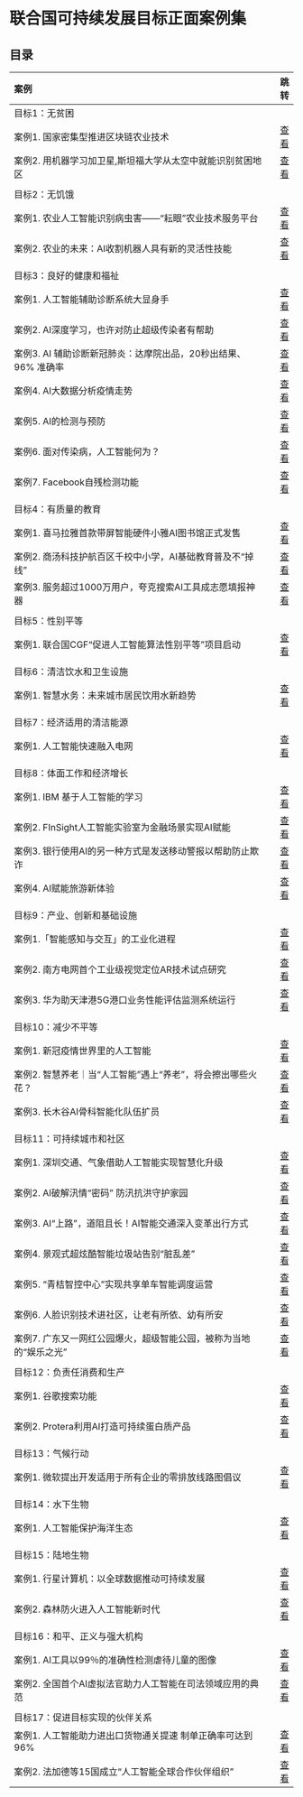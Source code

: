 # 联合国可持续发展目标正面案例集

## 目录

| 案例 | 跳转 | 
| :-----| ----: | 
| 目标1：无贫困 |  | 
| 案例1. 国家密集型推进区块链农业技术 | [查看]() | 
| 案例2. 用机器学习加卫星,斯坦福大学从太空中就能识别贫困地区 | [查看]() | 
|  |  | 
| 目标2：无饥饿 |  | 
| 案例1. 农业人工智能识别病虫害——“耘眼”农业技术服务平台 | [查看]() | 
| 案例2. 农业的未来：AI收割机器人具有新的灵活性技能 | [查看]() | 
|  |  | 
| 目标3：良好的健康和福祉|  | 
| 案例1. 人工智能辅助诊断系统大显身手 | [查看]() | 
| 案例2. AI深度学习，也许对防止超级传染者有帮助 | [查看]() | 
| 案例3. AI 辅助诊断新冠肺炎：达摩院出品，20秒出结果、96% 准确率 | [查看]() | 
| 案例4. AI大数据分析疫情走势 | [查看]() | 
| 案例5. AI的检测与预防 | [查看]() | 
| 案例6. 面对传染病，人工智能何为？ | [查看]() | 
| 案例7. Facebook自残检测功能 | [查看]() | 
|  |  | 
| 目标4：有质量的教育|  | 
| 案例1. 喜马拉雅首款带屏智能硬件小雅AI图书馆正式发售 | [查看]() | 
| 案例2. 商汤科技护航百区千校中小学，AI基础教育普及不“掉线” | [查看]() | 
| 案例3. 服务超过1000万用户，夸克搜索AI工具成志愿填报神器 | [查看]() | 
|  |  | 
| 目标5：性别平等|  | 
| 案例1. 联合国CGF“促进人工智能算法性别平等”项目启动 | [查看]() | 
|  |  | 
| 目标6：清洁饮水和卫生设施|  | 
| 案例1. 智慧水务：未来城市居民饮用水新趋势 | [查看]() | 
|  |  | 
| 目标7：经济适用的清洁能源|  | 
| 案例1. 人工智能快速融入电网 | [查看]() | 
|  |  | 
| 目标8：体面工作和经济增长|  | 
| 案例1. IBM 基于人工智能的学习| [查看]() | 
| 案例2. FInSight人工智能实验室为金融场景实现AI赋能| [查看]() | 
| 案例3. 银行使用AI的另一种方式是发送移动警报以帮助防止欺诈| [查看]() | 
| 案例4. AI赋能旅游新体验| [查看]() | 
|  |  | 
| 目标9：产业、创新和基础设施|  | 
| 案例1.「智能感知与交互」的工业化进程| [查看]() | 
| 案例2. 南方电网首个工业级视觉定位AR技术试点研究| [查看]() | 
| 案例3. 华为助天津港5G港口业务性能评估监测系统运行| [查看]() | 
|  |  | 
| 目标10：减少不平等|  | 
| 案例1. 新冠疫情世界里的人工智能| [查看]() | 
| 案例2. 智慧养老｜当“人工智能”遇上“养老”，将会擦出哪些火花？| [查看]() | 
| 案例3. 长木谷AI骨科智能化队伍扩员| [查看]() | 
|  |  | 
| 目标11：可持续城市和社区|  | 
| 案例1. 深圳交通、气象借助人工智能实现智慧化升级 | [查看]() | 
| 案例2. AI破解汛情“密码” 防汛抗洪守护家园 | [查看]() | 
| 案例3. AI“上路”，道阻且长！AI智能交通深入变革出行方式 | [查看]() | 
| 案例4. 景观式超炫酷智能垃圾站告别“脏乱差” | [查看]() | 
| 案例5. “青桔智控中心”实现共享单车智能调度运营 | [查看]() | 
| 案例6. 人脸识别技术进社区，让老有所依、幼有所安 | [查看]() | 
| 案例7. 广东又一网红公园爆火，超级智能公园，被称为当地的“娱乐之光” | [查看]() 
|  |  | 
| 目标12：负责任消费和生产 |  | 
| 案例1. 谷歌搜索功能 | [查看]() | 
| 案例2. Protera利用AI打造可持续蛋白质产品 | [查看]() | 
|  |  | 
| 目标13：气候行动 |  | 
| 案例1. 微软提出开发适用于所有企业的零排放线路图倡议 | [查看]() | 
|  |  | 
| 目标14：水下生物 |  | 
| 案例1. 人工智能保护海洋生态 | [查看]() | 
|  |  | 
| 目标15：陆地生物 |  | 
| 案例1. 行星计算机：以全球数据推动可持续发展 | [查看]() | 
| 案例2. 森林防火进入人工智能新时代 | [查看]() | 
|  |  | 
| 目标16：和平、正义与强大机构 |  | 
| 案例1. AI工具以99％的准确性检测虐待儿童的图像 | [查看]() | 
| 案例2. 全国首个AI虚拟法官助力人工智能在司法领域应用的典范 | [查看]() | 
|  |  | 
| 目标17：促进目标实现的伙伴关系 |  | 
| 案例1. 人工智能助力进出口货物通关提速 制单正确率可达到96% | [查看]() | 
| 案例2. 法加德等15国成立“人工智能全球合作伙伴组织” | [查看]() | 